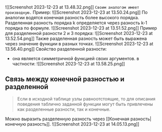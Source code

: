 ![[Screenshot 2023-12-23 at 13.48.32.png]]
`Своим аналогом имеет производную.`
Пример:
![[Screenshot 2023-12-23 at 13.50.24.png]]
По аналогии водятся конечная разность более высокого порядка.
Разделенная разность порядка k определяется через разность k-1 порядка по формуле. 
![[Screenshot 2023-12-23 at 13.51.52.png]]
Пример для разделенной разности 2 и 3 порядка:
![[Screenshot 2023-12-23 at 13.52.54.png]]
Также разделенная разность может быть выражена через значение функции в разных точках.
![[Screenshot 2023-12-23 at 13.56.40.png]]
Свойство разделенной разности:
- она является симметричной функцией своих аргументов.
	в частности:
	![[Screenshot 2023-12-23 at 13.58.25.png]]

## Связь между конечной разностью и разделенной
>Если в исходной таблице узлы равноотстоящие, то для описания поведения
   таблично заданной функции могут быть привлечены как разделенные разности, так и конечные.

Можно выразить разделенную разность через [[Конечная разность|конечную разность]].
![[Screenshot 2023-12-23 at 14.05.13.png]]
